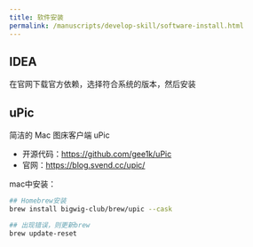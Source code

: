 ```yaml
---
title: 软件安装
permalink: /manuscripts/develop-skill/software-install.html
---
```



## IDEA

在官网下载官方依赖，选择符合系统的版本，然后安装


## uPic

简洁的 Mac 图床客户端 uPic

- 开源代码：<https://github.com/gee1k/uPic>
- 官网：<https://blog.svend.cc/upic/>


mac中安装：
```bash
## Homebrew安装
brew install bigwig-club/brew/upic --cask

## 出现错误，则更新brew
brew update-reset

```
